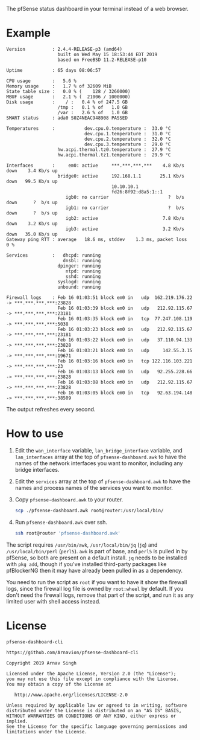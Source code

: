 The pfSense status dashboard in your terminal instead of a web browser.


# Example

```
Version          : 2.4.4-RELEASE-p3 (amd64)
                   built on Wed May 15 18:53:44 EDT 2019
                   based on FreeBSD 11.2-RELEASE-p10

Uptime           : 65 days 08:06:57

CPU usage        :   5.6 %
Memory usage     :   1.7 % of 32609 MiB
State table size :   0.0 % (    128 / 3260000)
MBUF usage       :   2.1 % (  21006 / 1000000)
Disk usage       :    / :   0.4 % of 247.5 GB
                   /tmp :   0.1 % of   1.0 GB
                   /var :   2.6 % of   1.0 GB
SMART status     : ada0 S0Z4NEAC948908 PASSED

Temperatures     :           dev.cpu.0.temperature :  33.0 °C
                             dev.cpu.1.temperature :  31.0 °C
                             dev.cpu.2.temperature :  32.0 °C
                             dev.cpu.3.temperature :  29.0 °C
                   hw.acpi.thermal.tz0.temperature :  27.9 °C
                   hw.acpi.thermal.tz1.temperature :  29.9 °C

Interfaces       :     em0: active     ***.***.***.***    4.8 Kb/s down    3.4 Kb/s up
                   bridge0: active     192.168.1.1       25.1 Kb/s down   99.5 Kb/s up
                                       10.10.10.1
                                       fd26:8f92:d8a5:1::1
                      igb0: no carrier                      ?  b/s down      ?  b/s up
                      igb1: no carrier                      ?  b/s down      ?  b/s up
                      igb2: active                        7.8 Kb/s down    3.2 Kb/s up
                      igb3: active                        3.2 Kb/s down   35.0 Kb/s up
Gateway ping RTT : average   18.6 ms, stddev    1.3 ms, packet loss   0 %

Services         :   dhcpd: running
                     dnsbl: running
                   dpinger: running
                      ntpd: running
                      sshd: running
                   syslogd: running
                   unbound: running

Firewall logs    : Feb 16 01:03:51 block em0 in   udp  162.219.176.22 -> ***.***.***.***:23828
                   Feb 16 01:03:39 block em0 in   udp   212.92.115.67 -> ***.***.***.***:23181
                   Feb 16 01:03:35 block em0 in   tcp  77.247.108.119 -> ***.***.***.***:5038
                   Feb 16 01:03:23 block em0 in   udp   212.92.115.67 -> ***.***.***.***:23181
                   Feb 16 01:03:22 block em0 in   udp   37.110.94.133 -> ***.***.***.***:23828
                   Feb 16 01:03:21 block em0 in   udp     142.55.3.15 -> ***.***.***.***:19671
                   Feb 16 01:03:16 block em0 in   tcp 122.116.103.221 -> ***.***.***.***:23
                   Feb 16 01:03:13 block em0 in   udp   92.255.228.66 -> ***.***.***.***:23828
                   Feb 16 01:03:08 block em0 in   udp   212.92.115.67 -> ***.***.***.***:23828
                   Feb 16 01:03:05 block em0 in   tcp   92.63.194.148 -> ***.***.***.***:38509
```

The output refreshes every second.


# How to use

1. Edit the `wan_interface` variable, `lan_bridge_interface` variable, and `lan_interfaces` array at the top of `pfsense-dashboard.awk` to have the names of the network interfaces you want to monitor, including any bridge interfaces.

1. Edit the `services` array at the top of `pfsense-dashboard.awk` to have the names and process names of the services you want to monitor.

1. Copy `pfsense-dashboard.awk` to your router.

	```sh
	scp ./pfsense-dashboard.awk root@router:/usr/local/bin/
	```

1. Run `pfsense-dashboard.awk` over ssh.

	```sh
	ssh root@router 'pfsense-dashboard.awk'
	```

The script requires `/usr/bin/awk`, `/usr/local/bin/jq` (`jq`) and `/usr/local/bin/perl` (`perl5`). `awk` is part of base, and `perl5` is pulled in by pfSense, so both are present on a default install. `jq` needs to be installed with `pkg add`, though if you've installed third-party packages like pfBlockerNG then it may have already been pulled in as a dependency.

You need to run the script as `root` if you want to have it show the firewall logs, since the firewall log file is owned by `root:wheel` by default. If you don't need the firewall logs, remove that part of the script, and run it as any limited user with shell access instead.


# License

```
pfsense-dashboard-cli

https://github.com/Arnavion/pfsense-dashboard-cli

Copyright 2019 Arnav Singh

Licensed under the Apache License, Version 2.0 (the "License");
you may not use this file except in compliance with the License.
You may obtain a copy of the License at

   http://www.apache.org/licenses/LICENSE-2.0

Unless required by applicable law or agreed to in writing, software
distributed under the License is distributed on an "AS IS" BASIS,
WITHOUT WARRANTIES OR CONDITIONS OF ANY KIND, either express or implied.
See the License for the specific language governing permissions and
limitations under the License.
```
